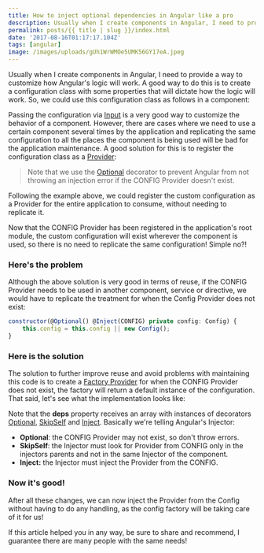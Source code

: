 ```yaml
---
title: How to inject optional dependencies in Angular like a pro
description: Usually when I create components in Angular, I need to provide a way to customize how Angular's logic will work. 
permalink: posts/{{ title | slug }}/index.html
date: '2017-08-16T01:17:17.104Z'
tags: [angular]
image: /images/uploads/gUh1WrWMOe5UMK56GY17eA.jpeg
---
```


Usually when I create components in Angular, I need to provide a way to customize how Angular's logic will work. A good way to do this is to create a configuration class with some properties that will dictate how the logic will work. So, we could use this configuration class as follows in a component:

Passing the configuration via [Input](https://angular.io/api/core/Input) is a very good way to customize the behavior of a component. However, there are cases where we need to use a certain component several times by the application and replicating the same configuration to all the places the component is being used will be bad for the application maintenance. A good solution for this is to register the configuration class as a [Provider](https://angular.io/api/core/Provider):

> Note that we use the [Optional](https://angular.io/api/core/Optional) decorator to prevent Angular from not throwing an injection error if the CONFIG Provider doesn't exist.

Following the example above, we could register the custom configuration as a Provider for the entire application to consume, without needing to replicate it.

Now that the CONFIG Provider has been registered in the application's root module, the custom configuration will exist wherever the component is used, so there is no need to replicate the same configuration! Simple no?!

### Here's the problem

Although the above solution is very good in terms of reuse, if the CONFIG Provider needs to be used in another component, service or directive, we would have to replicate the treatment for when the Config Provider does not exist:

```js
constructor(@Optional() @Inject(CONFIG) private config: Config) {   
    this.config = this.config || new Config();  
}
```

### Here is the solution

The solution to further improve reuse and avoid problems with maintaining this code is to create a [Factory Provider](https://angular.io/api/core/FactoryProvider) for when the CONFIG Provider does not exist, the factory will return a default instance of the configuration. That said, let's see what the implementation looks like:

Note that the **deps** property receives an array with instances of decorators [Optional](https://angular.io/api/core/Optional), [SkipSelf](https://angular.io/api/core/SkipSelf) and [Inject](https://angular.io/api/core/Inject). Basically we're telling Angular's Injector:

* **Optional**: the CONFIG Provider may not exist, so don't throw errors.
* **SkipSelf**: the Injector must look for Provider from CONFIG only in the injectors parents and not in the same Injector of the component.
* **Inject:** the Injector must inject the Provider from the CONFIG.

### Now it's good!

After all these changes, we can now inject the Provider from the Config without having to do any handling, as the config factory will be taking care of it for us!

If this article helped you in any way, be sure to share and recommend, I guarantee there are many people with the same needs!